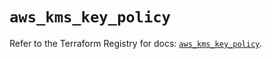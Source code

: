 # `aws_kms_key_policy`

Refer to the Terraform Registry for docs: [`aws_kms_key_policy`](https://registry.terraform.io/providers/hashicorp/aws/6.5.0/docs/resources/kms_key_policy).
